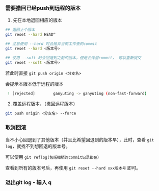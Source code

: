 [](https://blog.csdn.net/xs20691718/article/details/51901161)

### 需要撤回已经push到远程的版本

1. 先在本地退回相应的版本

```bash
## 返回上个版本
git reset --hard HEAD^

## 注意使用 --hard 时会抛弃当前工作去的commit
git reset --hard <版本号>

## 使用 --soft 时会回退到之前的版本，但是会保留commit， 可以重新提交
git reset --soft <版本号>


```
若此时直接  `git push origin <分支名>`

会提示本版本低于远程的版本

```bash
 ! [rejected]        ganyuting -> ganyuting (non-fast-forward)
```

2. 覆盖远程版本，（撤回远程版本）

```bash
git push origin <分支名> --force
```

### 取消回滚

当不小心回退到了其他版本（并且比希望回退到的版本早），此时，查看 `git log`，就找不到想回退的版本号。

可以使用 `git reflog(包括撤销的commit记录都在）`

查看到所有的版本号后，再使用 `git reset --hard xxx版本号` 即可。


### 退出git log - 输入 q